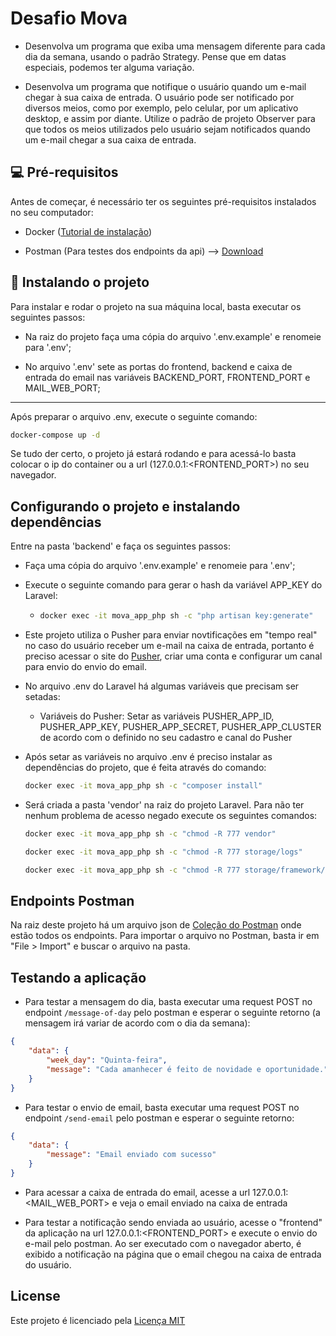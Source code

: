 # Desafio Mova

* Desenvolva um programa que exiba uma mensagem diferente para cada dia da semana, usando o padrão Strategy. Pense que em datas especiais, podemos ter alguma variação.

* Desenvolva um programa que notifique o usuário quando um e-mail chegar à sua caixa de entrada. O usuário pode ser notificado por diversos meios, como por exemplo, pelo celular, por um aplicativo desktop, e assim por diante. Utilize o padrão de projeto Observer para que todos os meios utilizados pelo usuário sejam notificados quando um e-mail chegar a sua caixa de entrada.

## 💻 Pré-requisitos

Antes de começar, é necessário ter os seguintes pré-requisitos instalados no seu computador:

* Docker ([Tutorial de instalação](https://www.docker.com/get-started))

* Postman (Para testes dos endpoints da api) --&gt; [Download](https://www.postman.com/downloads/)

## 🚀 Instalando o projeto

Para instalar e rodar o projeto na sua máquina local, basta executar os seguintes passos:

* Na raiz do projeto faça uma cópia do arquivo '.env.example' e renomeie para '.env';

* No arquivo '.env' sete as portas do frontend, backend e caixa de entrada do email nas variáveis BACKEND_PORT, FRONTEND_PORT e MAIL_WEB_PORT;

----------

Após preparar o arquivo .env, execute o seguinte comando:

```bash
docker-compose up -d
```

Se tudo der certo, o projeto já estará rodando e para acessá-lo basta colocar o ip do container ou a url (127.0.0.1:<FRONTEND_PORT>) no seu navegador.

## Configurando o projeto e instalando dependências

Entre na pasta 'backend' e faça os seguintes passos:

* Faça uma cópia do arquivo '.env.example' e renomeie para '.env';

* Execute o seguinte comando para gerar o hash da variável APP_KEY do Laravel:

  * ```bash
    docker exec -it mova_app_php sh -c "php artisan key:generate"
    ```

* Este projeto utiliza o Pusher para enviar novtificações em "tempo real" no caso do usuário receber um e-mail na caixa de entrada, portanto é preciso acessar o site do [Pusher](https://pusher.com/), criar uma conta e configurar um canal para envio do envio do email.

* No arquivo .env do Laravel há algumas variáveis que precisam ser setadas:

  * Variáveis do Pusher: Setar as variáveis PUSHER_APP_ID, PUSHER_APP_KEY, PUSHER_APP_SECRET, PUSHER_APP_CLUSTER de acordo com o definido no seu cadastro e canal do Pusher

* Após setar as variáveis no arquivo .env é preciso instalar as dependências do projeto, que é feita através do comando:

  ```bash
  docker exec -it mova_app_php sh -c "composer install"
  ```

* Será criada a pasta 'vendor' na raiz do projeto Laravel. Para não ter nenhum problema de acesso negado execute os seguintes comandos:

  ```bash
  docker exec -it mova_app_php sh -c "chmod -R 777 vendor"
  ```

  ```bash
  docker exec -it mova_app_php sh -c "chmod -R 777 storage/logs"
  ```

  ```bash
  docker exec -it mova_app_php sh -c "chmod -R 777 storage/framework/cache"
  ```

## Endpoints Postman

Na raiz deste projeto há um arquivo json de [Coleção do Postman](mova_collection.json) onde estão todos os endpoints. Para importar o arquivo no Postman, basta ir em "File > Import" e buscar o arquivo na pasta.

## Testando a aplicação

* Para testar a mensagem do dia, basta executar uma request POST no endpoint `/message-of-day` pelo postman e esperar o seguinte retorno (a mensagem irá variar de acordo com o dia da semana):

```JSON
{
    "data": {
        "week_day": "Quinta-feira",
        "message": "Cada amanhecer é feito de novidade e oportunidade."
    }
}
```

* Para testar o envio de email, basta executar uma request POST no endpoint `/send-email` pelo postman e esperar o seguinte retorno:

```JSON
{
    "data": {
        "message": "Email enviado com sucesso"
    }
}
```

* Para acessar a caixa de entrada do email, acesse a url 127.0.0.1:<MAIL_WEB_PORT> e veja o email enviado na caixa de entrada

* Para testar a notificação sendo enviada ao usuário, acesse o "frontend" da aplicação na url 127.0.0.1:<FRONTEND_PORT> e execute o envio do e-mail pelo postman. Ao ser executado com o navegador aberto, é exibido a notificação na página que o email chegou na caixa de entrada do usuário.

## License

Este projeto é licenciado pela [Licença MIT](https://opensource.org/licenses/MIT)
